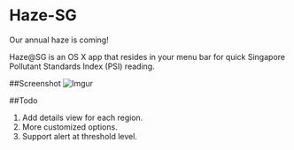 # Haze-SG
Our annual haze is coming!

Haze@SG is an OS X app that resides in your menu bar for quick Singapore Pollutant Standards Index (PSI) reading.

##Screenshot
![Imgur](http://i.imgur.com/YI7YUib.png?1)


##Todo
1. Add details view for each region.
2. More customized options.
3. Support alert at threshold level.